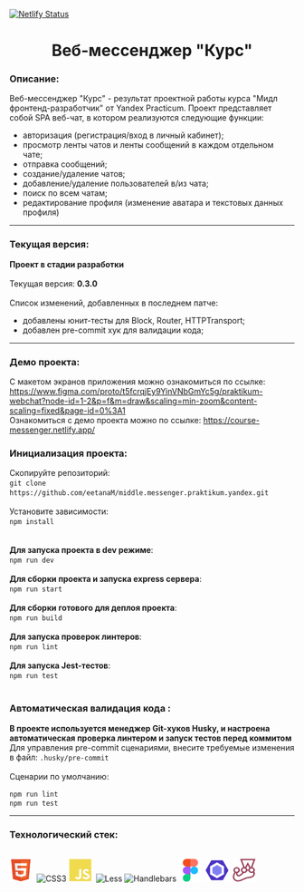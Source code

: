 [![Netlify Status](https://api.netlify.com/api/v1/badges/72d4f21e-c49c-43d9-bec1-28e12c6fbf55/deploy-status)](https://app.netlify.com/projects/course-messenger/deploys)
<div align="center">
  <h1>Веб-мессенджер "Курс"</h1>
</div>

### Описание:

Веб-мессенджер "Курс" - результат проектной работы курса "Мидл фронтенд-разработчик" от Yandex Practicum. Проект представляет собой SPA веб-чат, в котором реализуются следующие функции:
- авторизация (регистрация/вход в личный кабинет);
- просмотр ленты чатов и ленты сообщений в каждом отдельном чате;
- отправка сообщений;
- создание/удаление чатов;
- добавление/удаление пользователей в/из чата;
- поиск по всем чатам;
- редактирование профиля (изменение аватара и текстовых данных профиля)
<hr>

### Текущая версия:
<b>Проект в стадии разработки</b>
<br>
<br>
Текущая версия: <b>0.3.0</b>
<br>
<br>
Список изменений, добавленных в последнем патче:
- добавлены юнит-тесты для Block, Router, HTTPTransport;
- добавлен pre-commit хук для валидации кода;
<hr>

### Демо проекта:
С макетом экранов приложения можно ознакомиться по ссылке: https://www.figma.com/proto/t5fcrqjEy9YinVNbGmYc5g/praktikum-webchat?node-id=1-2&p=f&m=draw&scaling=min-zoom&content-scaling=fixed&page-id=0%3A1
<br>
Ознакомиться с демо проекта можно по ссылке: https://course-messenger.netlify.app/
<br>

### Инициализация проекта:

Скопируйте репозиторий:
<br>
`git clone https://github.com/eetanaM/middle.messenger.praktikum.yandex.git`
<br>
<br>
Установите зависимости:
<br>
`npm install`
<br>
<br>
<br>
**Для запуска проекта в dev режиме**:
<br>
`npm run dev`
<br>
<br>
**Для сборки проекта и запуска express сервера**:
<br>
`npm run start`
<br>
<br>
**Для сборки готового для деплоя проекта**:
<br>
`npm run build`
<br>
<br>
**Для запуска проверок линтеров**:
<br>
`npm run lint`
<br>
<br>
**Для запуска Jest-тестов**:
<br>
`npm run test`
<br>
<br>
### Автоматическая валидация кода :
**В проекте используется менеджер Git-хуков Husky, и настроена автоматическая проверка линтером и запуск тестов перед коммитом**
<br>
Для управления pre-commit сценариями, внесите требуемые изменения в файл: `.husky/pre-commit`
<br>
<br>
Сценарии по умолчанию:
<br>
```
npm run lint
npm run test
```
<hr>

### Технологический стек:

<div align="left">
  <br/>
  <img src="https://github.com/devicons/devicon/blob/master/icons/html5/html5-original.svg" title="HTML5" alt="HTML" width="40" height="40"/>&nbsp;
  <img src="https://cdn.jsdelivr.net/gh/devicons/devicon@latest/icons/css3/css3-original.svg" title="CSS3" alt="CSS3" width="40" height="40"/>
  <img src="https://github.com/devicons/devicon/blob/master/icons/javascript/javascript-plain.svg" title="JavaScript" alt="JavaScript" width="40" height="40"/>&nbsp;
  <img src="https://cdn.jsdelivr.net/gh/devicons/devicon@latest/icons/less/less-plain-wordmark.svg" title="Less" alt="Less" width="40" height="40"/>
  <img src="https://cdn.jsdelivr.net/gh/devicons/devicon@latest/icons/handlebars/handlebars-original-wordmark.svg" title="Handlebars" alt="Handlebars" width="40" height="40"/>
  <img src="https://github.com/devicons/devicon/blob/master/icons/figma/figma-original.svg" title="Figma" alt="Figma" width="40" height="40"/>&nbsp;
  <img src="https://github.com/devicons/devicon/blob/master/icons/eslint/eslint-original.svg" title="Eslint" alt="Eslint" width="40" height="40"/>&nbsp;
  <img src="https://github.com/devicons/devicon/blob/master/icons/jest/jest-plain.svg" title="Jest" alt="Jest" width="40" height="40"/>&nbsp;
</div>
